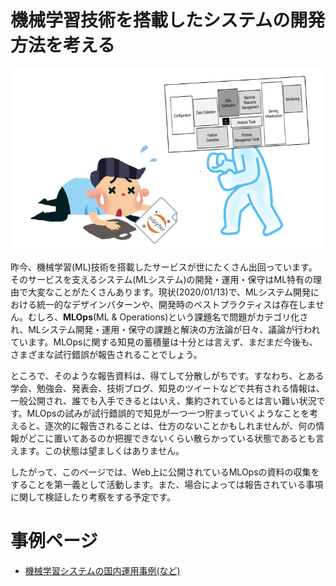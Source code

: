 # 機械学習技術を搭載したシステムの開発方法を考える

![](/ml_production/data/overwhelmed_by_ml_debt.PNG "")

昨今、機械学習(ML)技術を搭載したサービスが世にたくさん出回っています。そのサービスを支えるシステム(MLシステム)の開発・運用・保守はML特有の理由で大変なことがたくさんあります。現状(2020/01/13)で、MLシステム開発における統一的なデザインパターンや、開発時のベストプラクティスは存在しません。むしろ、**MLOps**(ML & Operations)という課題名で問題がカテゴリ化され、MLシステム開発・運用・保守の課題と解決の方法論が日々、議論が行われています。MLOpsに関する知見の蓄積量は十分とは言えず、まだまだ今後も、さまざまな試行錯誤が報告されることでしょう。

ところで、そのような報告資料は、得てして分散しがちです。すなわち、とある学会、勉強会、発表会、技術ブログ、知見のツイートなどで共有される情報は、一般公開され、誰でも入手できるとはいえ、集約されているとは言い難い状況です。MLOpsの試みが試行錯誤的で知見が一つ一つ貯まっていくようなことを考えると、逐次的に報告されることは、仕方のないことかもしれませんが、何の情報がどこに置いてあるのか把握できないくらい散らかっている状態であるとも言えます。この状態は望ましくはありません。

したがって、このページでは、Web上に公開されているMLOpsの資料の収集をすることを第一義として活動します。また、場合によっては報告されている事項に関して検証したり考察をする予定です。


# 事例ページ
- [機械学習システムの国内運用事例(など)](domestic_example.html)